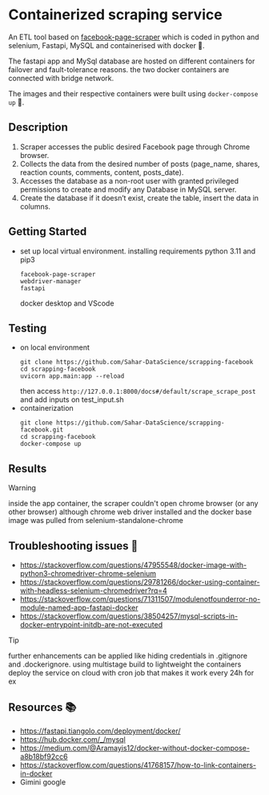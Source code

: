 # Containerized scraping service

An ETL tool based on [facebook-page-scraper](https://github.com/shaikhsajid1111/facebook_page_scraper) which is coded in python and selenium, Fastapi, MySQL and containerised with docker 🐳. 

The fastapi app and MySql database are hosted on different containers for failover and fault-tolerance reasons. the two docker containers are connected with bridge network.

The images and their respective containers were built using `docker-compose up` 🐙.

## Description 
1. Scraper accesses the public desired Facebook page through Chrome browser.
2. Collects the data from the desired number of posts (page_name, shares, reaction counts, comments, content, posts_date).
3. Accesses the database as a non-root user with granted privileged permissions to create and modify any Database in MySQL server.
4. Create the database if it doesn’t exist, create the table, insert the data in columns.

## Getting Started
* set up local virtual environment.
  installing requirements
  python 3.11 and pip3
  ````
  facebook-page-scraper
  webdriver-manager
  fastapi
  ````
  docker desktop and VScode
## Testing
* on local environment
  ````
  git clone https://github.com/Sahar-DataScience/scrapping-facebook
  cd scrapping-facebook
  uvicorn app.main:app --reload
  ````
  then access `http://127.0.0.1:8000/docs#/default/scrape_scrape_post` and add inputs on test_input.sh
* containerization
    ````
    git clone https://github.com/Sahar-DataScience/scrapping-facebook.git
    cd scrapping-facebook
    docker-compose up
    ````
## Results

> [!WARNING]
> inside the app container, the scraper couldn't open chrome browser (or any other browser) although chrome web driver installed and the docker base image was pulled from selenium-standalone-chrome

## Troubleshooting issues 🎯
* https://stackoverflow.com/questions/47955548/docker-image-with-python3-chromedriver-chrome-selenium
* https://stackoverflow.com/questions/29781266/docker-using-container-with-headless-selenium-chromedriver?rq=4
* https://stackoverflow.com/questions/71311507/modulenotfounderror-no-module-named-app-fastapi-docker
* https://stackoverflow.com/questions/38504257/mysql-scripts-in-docker-entrypoint-initdb-are-not-executed
  
> [!TIP]
> further enhancements can be applied like hiding credentials in .gitignore and .dockerignore.
> using multistage build to lightweight the containers
> deploy the service on cloud with cron job that makes it work every 24h for ex

## Resources 📚
* https://fastapi.tiangolo.com/deployment/docker/
* https://hub.docker.com/_/mysql
* https://medium.com/@Aramayis12/docker-without-docker-compose-a8b18bf92cc6
* https://stackoverflow.com/questions/41768157/how-to-link-containers-in-docker
* Gimini google 

